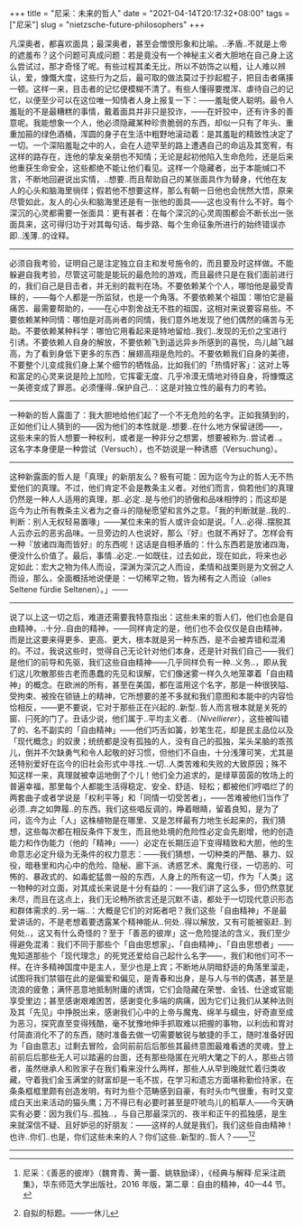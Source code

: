 +++
title = "尼采：未来的哲人"
date = "2021-04-14T20:17:32+08:00"
tags = ["尼采"]
slug = "nietzsche-future-philosophers"
+++

凡深奥者，都喜欢面具；最深奥者，甚至会憎恨形象和比喻。..矛盾..不就是上帝的遮羞布？这个问题可真成问题：若是竟没有一个神秘主义者大胆地在自己身上这么尝试过，那才奇怪了呢。有些过程其柔无比，所以不妨饰之以粗，让人难以辨认，爱，慷慨大度，这些行为之后，最可取的做法莫过于抄起棍子，把目击者痛揍一顿。这样一来，目击者的记忆便模糊不清了。有些人懂得要搅浑、虐待自己的记忆，以便至少可以在这位唯一知情者人身上报复一下：——羞耻使人聪明。最令人羞耻的不是最糟糕的事情，戴着面具并非只是狡诈，——在奸狡中，还有许多的善意呢。我能想象一个人，他必须隐藏某种珍贵脆弱的东西，却似一只有了年头、重重加箍的绿色酒桶，浑圆的身子在生活中粗野地滚动着：是其羞耻的精致性决定了一切。一个深陷羞耻之中的人，会在人迹罕至的路上遭遇自己的命运及其宽宥，有这样的路存在，连他的挚友亲朋也不知情；无论是起初他陷入生命危险，还是后来他重获生命安全，这些都绝不能让他们看见。这样一个隐藏者，出于本能缄口不言，不断地回避说出实情，..想要..而且帮助自己的某张面具作为替身，代他在友人的心头和脑海里徜徉；假若他不想要这样，那么有朝一日他也会恍然大悟，原来尽管如此，友人的心头和脑海里还是有一张他的面具——这也没有什么不好。每个深沉的心灵都需要一张面具：更有甚者：在每个深沉的心灵周围都会不断长出一张面具来，这可得归功于对其每句话、每步路、每个生命征象所进行的始终错误亦即..浅薄..的诠释。

---

必须自我考验，证明自己是注定独立自主和发号施令的，而且要及时这样做。不能躲避自我考验，尽管这可能是能玩的最危险的游戏，而且最终只是在我们面前进行的，我们自己是目击者，并无别的裁判在场。不要依赖某个个人，哪怕他是最受青睐的，——每个人都是一所监狱，也是一个角落。不要依赖某个祖国：哪怕它是最痛苦、最需要帮助的，——在心中割舍战无不胜的祖国，这相对来说要容易些。不要依赖某种同情：哪怕是对高尚者的同情，我们意外地发现了他们偶然的痛苦与无助。不要依赖某种科学：哪怕它用看起来是特地留给..我们..发现的无价之宝进行引诱。不要依赖人自身的解放，不要依赖飞到遥远异乡所感到的喜悦，鸟儿越飞越高，为了看到身低下更多的东西：展翅高翔是危险的。不要依赖我们自身的美德，不要整个儿变成我们身上某个细节的牺牲品，比如我们的「热情好客」：这对上等和富足的心灵来说是险上加险，它挥霍无度、几乎冷漠无情地对待自身，将慷慨这一美德变成了罪恶。必须懂得..保护自己..：这是对独立性的最有力的考验。

---

一种新的哲人露面了：我大胆地给他们起了一个不无危险的名字。正如我猜到的，正如他们让人猜到的——因为他们的本性就是..想要..在什么地方保留谜团——，这些未来的哲人想要一种权利，或者是一种非分之想罢，想要被称为..尝试者..。这名字本身便是一种尝试（Versuch），也不妨说是一种诱惑（Versuchung）。

---

这种新露面的哲人是「真理」的新朋友么？极有可能：因为迄今为止的哲人无不热爱他们的真理。不过，他们肯定不会是教条主义者。对他们而言，倘若他们的真理仍然是一种人人适用的真理，那..必定..是与他们的骄傲和品味相悖的；而这却是迄今为止所有教条主义者为之奋斗的隐秘愿望和言外之意。「我的判断就是..我的..判断：别人无权轻易置喙」——某位未来的哲人或许会如是说。「人..必得..摆脱其人云亦云的恶劣品味。一旦旁边的人也说好，那么『好』也就不再好了。怎样会有一种『放诸四海而皆好』的东西呢！这话是自相矛盾的：什么东西若是放诸四海，便没什么价值了。最后，事情..必定..一如既往，过去如此，现在如此，将来也必定如此：宏大之物为伟人而设，深渊为深沉之人而设，柔情和战栗则是为文弱之人而设，那么，全面概括地说便是：一切稀罕之物，皆为稀有之人而设（alles Seltene fürdie Seltenen）。」——

---

说了以上这一切之后，难道还需要我特意指出：这些未来的哲人们，他们也会是自由精神，..十分..自由的精神，——同样肯定的是，他们也不会仅仅是自由精神，而是比这要来得更多、更高、更大，根本就是另一种东西，是不会被弄错和混淆的。不过，我说这些时，觉得自己无论针对他们本身，还是针对我们自己——我们是他们的前导和先驱，我们这些自由精神——几乎同样负有一种..义务..，即从我们这儿吹散那些古老而愚蠢的先见和误解，它们像迷雾一样久久地笼罩着「自由精神」的概念。在欧洲的所有，甚至在美国，都在滥用这个名字，那是一种很狭隘、受拘束、被拴在锁链上的精神，它所想要的差不多就和我们意图和本能中的内容恰恰相反，——更不要说，它对于那些正在兴起的..新型..哲人而言根本就是关死的窗、闩死的门了。丑话少说，他们属于..平均主义者..（_Nivellierer_），这些被叫错了的、名不副实的「自由精神」——他们巧舌如簧，妙笔生花，却是民主品位以及「现代概念」的奴隶；统统都是没有孤独的人，没有自己的孤独，呆头呆脑的乖孩儿，倒并不欠缺勇气和令人起敬的好习惯，但他们不自由，十分浅薄可笑，尤其是还特别爱好在迄今的旧社会形式中寻找..一切..人类苦难和失败的大致原因；殊不知这样一来，真理就被幸运地倒了个儿！他们全力追求的，是绿草茵茵的牧场上的普遍幸福，那里每个人都能生活得稳定、安全、舒适、轻松；都被他们哼唱烂了的两套曲子或者学说是「权利平等」和「同情一切受苦者」，——苦难被他们当作了必须..弃之如弊履..的东西。我们这些唱反调的，睁着眼睛，留着良知，是为了问，迄今为止「人」这株植物是在哪里、又是怎样最有力地生长起来的，我们猜想，这些每次都在相反条件下发生，而且他处境的危险性必定会先剧增，他的创造能力和作伪能力（他的「精神」——）必定在长期压迫下变得精致和大胆，他的生命意志必定升级为无条件的权力意志：——我们猜想，一切种类的严酷、暴力、奴役，暗巷里和内心中的危险、隐秘、廊下派、诱惑艺术、魔鬼行径，一切恶的、可怖的、暴政式的、如毒蛇猛兽一般的东西，人身上的所有这一切，作为「人类」这一物种的对立面，对其成长来说是十分有益的：——我们讲了这么多，但仍然意犹未尽，而且在这点上，我们无论畅所欲言还是沉默不语，都处于一切现代意识形态和群体需求的..另一端..：大概是它们的对跖者吧？我们这些「自由精神」不是最爱讲话的，不是老想着要透露某个精神能从..何处..得以解放，又有可能被驱赶..到何处..，这又有什么奇怪的？至于「善恶的彼岸」这一危险提法的含义，我们至少得避免混淆：我们不同于那些个「自由思想家」、「自由精神」、「自由思想者」——鬼知道那些个「现代理念」的死党还爱给自己起什么名字——，我们和他们可不一样。在许多精神国度中是主人，至少也是上宾；不断地从阴暗舒适的角落里溜走，试图将我们禁锢在此的是偏爱和偏见，是青春和出身，是与人与书的偶遇，甚至是流浪的疲惫；满怀恶意地抵制附庸的诱饵，它们会隐藏在荣誉、金钱、仕途或官能享受里边；甚至感谢艰难困苦，感谢变化多端的病痛，因为它们让我们从某种法则及其「先见」中挣脱出来，感谢我们心中的上帝与魔鬼、绵羊与蠕虫，好奇直至成为恶习，探究直至变得残酷，毫不犹豫地伸手抓取难以把握的事物，以利齿和胃对付简直消化不了的东西，随时准备去做一切需要敏锐与敏捷的手工，随时准备好因为「自由意志」过剩去冒险，会同前前后后那些其最终意图最难看透的灵魂，登上前前后后那些无人可以踏遍的台面，还有那些隐匿在光明大氅之下的人，那些占领者，虽然继承人和败家子在我们看来没什么两样，那些人从早到晚就忙着归类收藏，守着我们金玉满堂的财富却是一毛不拔，在学习和遗忘方面堪称勤俭持家，在条条框框里颇有创造发明，有时为些个范畴感到自豪，有时头巾气很重，有时又变成白天出来活动的猫头鹰；万不得已有必要时甚至是吓唬鸟儿的稻草人——今天确实有必要：因为我们与..孤独..，与自己那最深沉的、夜半和正午的孤独感，是生来就深信不疑、且好妒忌的好朋友：——这样的人就是我们，我们这些自由精神！也许..你们..也是，你们这些未来的人？你们这些..新型的..哲人？——[^1][^2]

---

[^1]: 尼采：《善恶的彼岸》（魏育青、黄一蕾、姚轶励译），《经典与解释·尼采注疏集》，华东师范大学出版社，2016 年版，第二章：自由的精神，40—44 节。
[^2]: 自拟的标题。——一休儿
